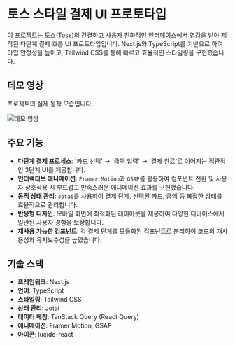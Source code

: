 # 토스 스타일 결제 UI 프로토타입

이 프로젝트는 토스(Toss)의 간결하고 사용자 친화적인 인터페이스에서 영감을 받아 제작된 다단계 결제 흐름 UI 프로토타입입니다. Next.js와 TypeScript를 기반으로 하여 타입 안정성을 높이고, Tailwind CSS를 통해 빠르고 효율적인 스타일링을 구현했습니다.

## 데모 영상

프로젝트의 실제 동작 모습입니다.

![데모 영상](public/demo.gif)

## 주요 기능

- **다단계 결제 프로세스**: '카드 선택' → '금액 입력' → '결제 완료'로 이어지는 직관적인 3단계 UI를 제공합니다.
- **인터랙티브 애니메이션**: `Framer Motion`과 `GSAP`를 활용하여 컴포넌트 전환 및 사용자 상호작용 시 부드럽고 만족스러운 애니메이션 효과를 구현했습니다.
- **동적 상태 관리**: `Jotai`를 사용하여 결제 단계, 선택된 카드, 금액 등 복잡한 상태를 효율적으로 관리합니다.
- **반응형 디자인**: 모바일 화면에 최적화된 레이아웃을 제공하여 다양한 디바이스에서 일관된 사용자 경험을 보장합니다.
- **재사용 가능한 컴포넌트**: 각 결제 단계를 모듈화된 컴포넌트로 분리하여 코드의 재사용성과 유지보수성을 높였습니다.

## 기술 스택

- **프레임워크**: Next.js
- **언어**: TypeScript
- **스타일링**: Tailwind CSS
- **상태 관리**: Jotai
- **데이터 페칭**: TanStack Query (React Query)
- **애니메이션**: Framer Motion, GSAP
- **아이콘**: lucide-react
